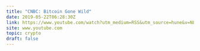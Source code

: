 ```yaml
---
title: "CNBC: Bitcoin Gone Wild"
date: 2019-05-22T06:28:30Z
link: https://www.youtube.com/watch?utm_medium=RSS&utm_source=hune&v=NLlA_ZHG0tY
site: www.youtube.com
topic: crypto
draft: false
---
```


